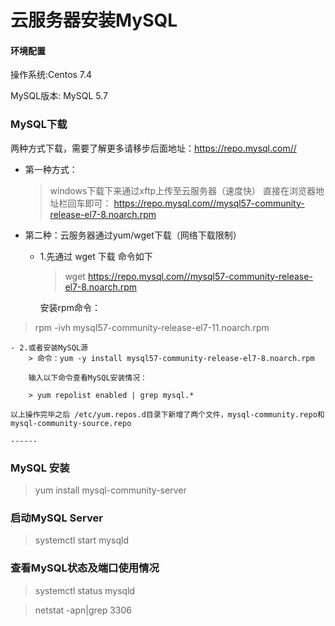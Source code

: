 # 云服务器安装MySQL

#### 环境配置
操作系统:Centos 7.4

MySQL版本: MySQL 5.7

### MySQL下载 

两种方式下载，需要了解更多请移步后面地址：https://repo.mysql.com//

- 第一种方式：

    > windows下载下来通过xftp上传至云服务器（速度快） 直接在浏览器地址栏回车即可：
    > https://repo.mysql.com//mysql57-community-release-el7-8.noarch.rpm

- 第二种：云服务器通过yum/wget下载（网络下载限制）
    - 1.先通过 wget 下载 命令如下
        > wget https://repo.mysql.com//mysql57-community-release-el7-8.noarch.rpm 
        
        安装rpm命令： 
        
>rpm -ivh mysql57-community-release-el7-11.noarch.rpm
        
    - 2.或者安装MySQL源
        > 命令：yum -y install mysql57-community-release-el7-8.noarch.rpm
    
        输入以下命令查看MySQL安装情况：
    
        > yum repolist enabled | grep mysql.*

    以上操作完毕之后 /etc/yum.repos.d目录下新增了两个文件，mysql-community.repo和mysql-community-source.repo 
    
    ------

### MySQL 安装
>   yum install mysql-community-server
### 启动MySQL Server 
>systemctl start mysqld

### 查看MySQL状态及端口使用情况
>systemctl status mysqld

>netstat -apn|grep 3306

